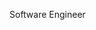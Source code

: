 Software Engineer

<!---
kaiyoso/kaiyoso is a ✨ special ✨ repository because its `README.md` (this file) appears on your GitHub profile.
You can click the Preview link to take a look at your changes.
--->
